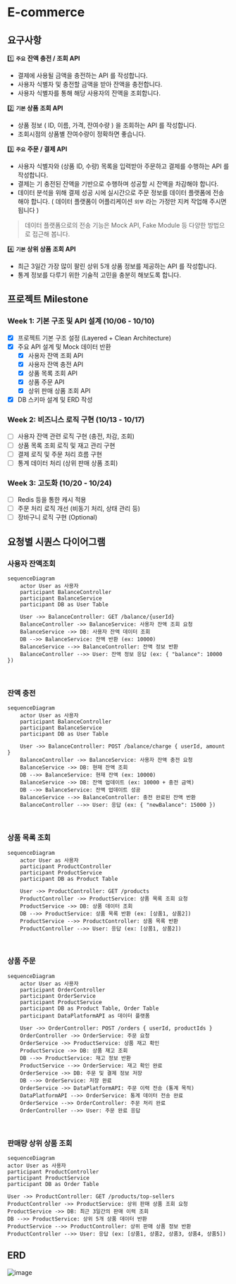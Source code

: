 # E-commerce

## 요구사항
1️⃣ **`주요`** **잔액 충전 / 조회 API**

- 결제에 사용될 금액을 충전하는 API 를 작성합니다.
- 사용자 식별자 및 충전할 금액을 받아 잔액을 충전합니다.
- 사용자 식별자를 통해 해당 사용자의 잔액을 조회합니다.

2️⃣ **`기본` 상품 조회 API**

- 상품 정보 ( ID, 이름, 가격, 잔여수량 ) 을 조회하는 API 를 작성합니다.
- 조회시점의 상품별 잔여수량이 정확하면 좋습니다.

3️⃣ **`주요`** **주문 / 결제 API**

- 사용자 식별자와 (상품 ID, 수량) 목록을 입력받아 주문하고 결제를 수행하는 API 를 작성합니다.
- 결제는 기 충전된 잔액을 기반으로 수행하며 성공할 시 잔액을 차감해야 합니다.
- 데이터 분석을 위해 결제 성공 시에 실시간으로 주문 정보를 데이터 플랫폼에 전송해야 합니다. ( 데이터 플랫폼이 어플리케이션 `외부` 라는 가정만 지켜 작업해 주시면 됩니다 )

> 데이터 플랫폼으로의 전송 기능은 Mock API, Fake Module 등 다양한 방법으로 접근해 봅니다.

4️⃣ **`기본` 상위 상품 조회 API**

- 최근 3일간 가장 많이 팔린 상위 5개 상품 정보를 제공하는 API 를 작성합니다.
- 통계 정보를 다루기 위한 기술적 고민을 충분히 해보도록 합니다.

## 프로젝트 Milestone
### Week 1: 기본 구조 및 API 설계 (10/06 - 10/10)
- [x] 프로젝트 기본 구조 설정 (Layered + Clean Architecture)
- [x] 주요 API 설계 및 Mock 데이터 반환
    - [x] 사용자 잔액 조회 API
    - [x] 사용자 잔액 충전 API
    - [x] 상품 목록 조회 API
    - [x] 상품 주문 API
    - [x] 상위 판매 상품 조회 API
- [x] DB 스키마 설계 및 ERD 작성

### Week 2: 비즈니스 로직 구현 (10/13 - 10/17)
- [ ] 사용자 잔액 관련 로직 구현 (충전, 차감, 조회)
- [ ] 상품 목록 조회 로직 및 재고 관리 구현
- [ ] 결제 로직 및 주문 처리 흐름 구현
- [ ] 통계 데이터 처리 (상위 판매 상품 조회)

### Week 3: 고도화 (10/20 - 10/24)
- [ ] Redis 등을 통한 캐시 적용
- [ ] 주문 처리 로직 개선 (비동기 처리, 상태 관리 등)
- [ ] 장바구니 로직 구현 (Optional)

## 요청별 시퀀스 다이어그램

### 사용자 잔액조회
```mermaid
sequenceDiagram
    actor User as 사용자
    participant BalanceController
    participant BalanceService
    participant DB as User Table

    User ->> BalanceController: GET /balance/{userId}
    BalanceController ->> BalanceService: 사용자 잔액 조회 요청
    BalanceService ->> DB: 사용자 잔액 데이터 조회
    DB -->> BalanceService: 잔액 반환 (ex: 10000)
    BalanceService -->> BalanceController: 잔액 정보 반환
    BalanceController -->> User: 잔액 정보 응답 (ex: { "balance": 10000 })
```
<br>

### 잔액 충전
```mermaid
sequenceDiagram
    actor User as 사용자
    participant BalanceController
    participant BalanceService
    participant DB as User Table

    User ->> BalanceController: POST /balance/charge { userId, amount }
    BalanceController ->> BalanceService: 사용자 잔액 충전 요청
    BalanceService ->> DB: 현재 잔액 조회
    DB -->> BalanceService: 현재 잔액 (ex: 10000)
    BalanceService ->> DB: 잔액 업데이트 (ex: 10000 + 충전 금액)
    DB -->> BalanceService: 잔액 업데이트 성공
    BalanceService -->> BalanceController: 충전 완료된 잔액 반환
    BalanceController -->> User: 응답 (ex: { "newBalance": 15000 })
```
<br>

### 상품 목록 조회
```mermaid
sequenceDiagram
    actor User as 사용자
    participant ProductController
    participant ProductService
    participant DB as Product Table

    User ->> ProductController: GET /products
    ProductController ->> ProductService: 상품 목록 조회 요청
    ProductService ->> DB: 상품 데이터 조회
    DB -->> ProductService: 상품 목록 반환 (ex: [상품1, 상품2])
    ProductService -->> ProductController: 상품 목록 반환
    ProductController -->> User: 응답 (ex: [상품1, 상품2])
```
<br>

### 상품 주문
```mermaid
sequenceDiagram
    actor User as 사용자
    participant OrderController
    participant OrderService
    participant ProductService
    participant DB as Product Table, Order Table
    participant DataPlatformAPI as 데이터 플랫폼

    User ->> OrderController: POST /orders { userId, productIds }
    OrderController ->> OrderService: 주문 요청
    OrderService ->> ProductService: 상품 재고 확인
    ProductService ->> DB: 상품 재고 조회
    DB -->> ProductService: 재고 정보 반환
    ProductService -->> OrderService: 재고 확인 완료
    OrderService ->> DB: 주문 및 결제 정보 저장
    DB -->> OrderService: 저장 완료
    OrderService ->> DataPlatformAPI: 주문 이력 전송 (통계 목적)
    DataPlatformAPI -->> OrderService: 통계 데이터 전송 완료
    OrderService -->> OrderController: 주문 처리 완료
    OrderController -->> User: 주문 완료 응답
```
<br>

### 판매량 상위 상품 조회
```mermaid
sequenceDiagram
actor User as 사용자
participant ProductController
participant ProductService
participant DB as Order Table

User ->> ProductController: GET /products/top-sellers
ProductController ->> ProductService: 상위 판매 상품 조회 요청
ProductService ->> DB: 최근 3일간의 판매 이력 조회
DB -->> ProductService: 상위 5개 상품 데이터 반환
ProductService -->> ProductController: 상위 판매 상품 정보 반환
ProductController -->> User: 응답 (ex: [상품1, 상품2, 상품3, 상품4, 상품5])
```

## ERD
![image](https://github.com/user-attachments/assets/7a47d5ab-f6e9-4f6c-9ba8-a8d360729991)